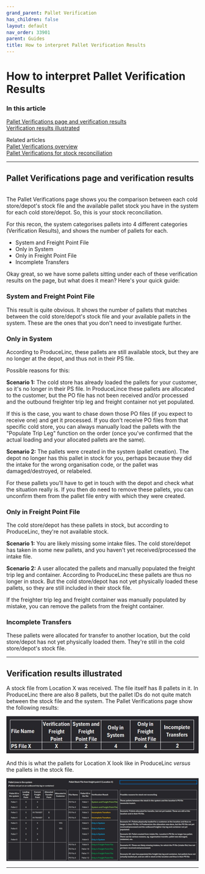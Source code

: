```yaml
---
grand_parent: Pallet Verification
has_children: false
layout: default
nav_order: 33901
parent: Guides
title: How to interpret Pallet Verification Results
---
```



# How to interpret Pallet Verification Results

### In this article

[Pallet Verifications page and verification results](#pallet-verifications-page-and-verification-results)  
[Verification results illustrated](#verification-results-illustrated)  

Related articles
<br/>
[Pallet Verifications overview](/articles/Stock%20and%20Logistics/Pallet%20Verification/Pallet%20Verifications%20overview)  
[Pallet Verifications for stock reconciliation](/articles/Stock%20and%20Logistics/Pallet%20Verification/Pallet%20Verifications%20for%20stock%20reconciliation)  

---
## Pallet Verifications page and verification results
<br/>
The Pallet Verifications page shows you the comparison between each cold store/depot's stock file and the available pallet stock you have in the system for each cold store/depot.
So, this is your stock reconciliation.

For this recon, the system categorises pallets into 4 different categories (Verification Results), and shows the number of pallets for each.
- System and Freight Point File
- Only in System
- Only in Freight Point File
- Incomplete Transfers

Okay great, so we have some pallets sitting under each of these verification results on the page, but what does it mean? Here's your quick guide:

### System and Freight Point File
This result is quite obvious. It shows the number of pallets that matches between the cold store/depot's stock file and your available pallets in the system. 
These are the ones that you don't need to investigate further.

### Only in System
According to ProduceLinc, these pallets are still available stock, but they are no longer at the depot, and thus not in their PS file.

Possible reasons for this:

**Scenario 1:** The cold store has already loaded the pallets for your customer, so it's no longer in their PS file. In ProduceLince these pallets are allocated to the customer, but the PO file has not been received and/or processed and the outbound freighter trip leg and freight container not yet populated. 

If this is the case, you want to chase down those PO files (if you expect to receive one) and get it processed. If you don't receive PO files from that specific cold store, you can always manually load the pallets with the "Populate Trip Leg" function on the order (once you've confirmed that the actual loading and your allocated pallets are the same).

**Scenario 2:** The pallets were created in the system (pallet creation). The depot no longer has this pallet in stock for you, perhaps because they did the intake for the wrong organisation code, or the pallet was damaged/destroyed, or relabeled. 

For these pallets you'll have to get in touch with the depot and check what the situation really is. If you then do need to remove these pallets, you can unconfirm them from the pallet file entry with which they were created.

### Only in Freight Point File

The cold store/depot has these pallets in stock, but according to ProduceLinc, they're not available stock.

**Scenario 1:** You are likely missing some intake files. The cold store/depot has taken in some new pallets, and you haven't yet received/processed the intake file.

**Scenario 2:** A user allocated the pallets and manually populated the freight trip leg and container. According to ProduceLinc these pallets are thus no longer in stock. But the cold store/depot has not yet physically loaded these pallets, so they are still included in their stock file.

If the freighter trip leg and freight container was manually populated by mistake, you can remove the pallets from the freight container.

### Incomplete Transfers

These pallets were allocated for transfer to another location, but the cold store/depot has not yet physically loaded them. They're still in the cold store/depot's stock file.

---
## Verification results illustrated

A stock file from Location X was received. The file itself has 8 pallets in it. In ProduceLinc there are also 8 pallets, but the pallet IDs do not quite match between the stock file and the system.
The Pallet Verifications page show the following results:

![](/media/Verification%20Results.jpeg)

And this is what the pallets for Location X look like in ProduceLinc _versus_ the pallets in the stock file.

![](/media/Verification%20Results%20illustrated.jpeg)

---